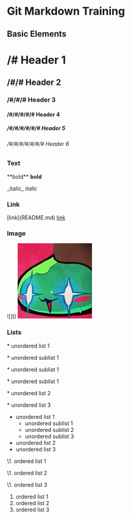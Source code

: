 # Git Markdown Training

## Basic Elements

# /# Header 1
## /#/# Header 2
### /#/#/# Header 3
#### /#/#/#/#/# Header 4
##### /#/#/#/#/#/# Header 5
###### /#/#/#/#/#/#/# Header 6

### Text

\*\*bold\*\* **bold**

\_italic\_ _italic_

### Link

\[link\]\(README.md\) [link](README.md)

### Image

\!\[\]\(\) ![](img.jpg)

### Lists

\* unordered list 1

   \* unordered sublist 1
   
   \* unordered sublist 1
   
   \* unordered sublist 1

\* unordered list 2

\* unordered list 3

* unordered list 1
  * unordered sublist 1
  * unordered sublist 2
  * unordered sublist 3
* unordered list 2
* unordered list 3

\1. ordered list 1

\1. ordered list 2

\1. ordered list 3

1. ordered list 1
1. ordered list 2
1. ordered list 3




